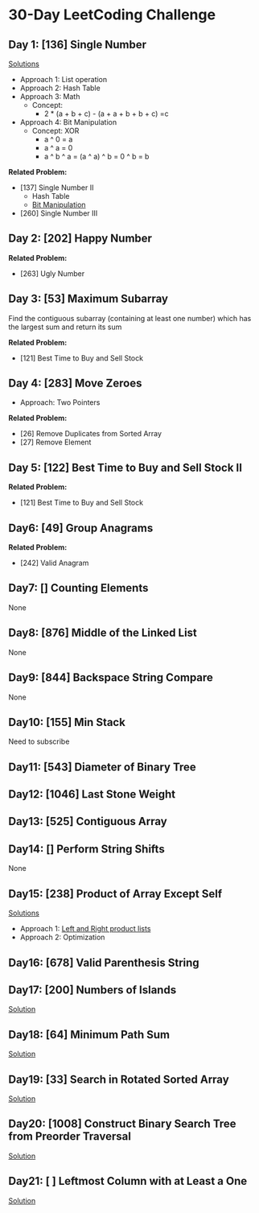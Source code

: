 # 30-Day LeetCoding Challenge
## Day 1: [136] Single Number
[Solutions](https://leetcode.com/explore/featured/card/30-day-leetcoding-challenge/528/week-1/3283/)
- Approach 1: List operation
- Approach 2: Hash Table
- Approach 3: Math
    - Concept: 
        - 2 * (a + b + c) - (a + a + b + b + c) =c
- Approach 4: Bit Manipulation
  - Concept: XOR
    - a ^ 0 = a
    - a ^ a = 0
    - a ^ b ^ a = (a ^ a) ^ b = 0 ^ b = b

**Related Problem:**
- [137] Single Number II
    - Hash Table
    - [Bit Manipulation](https://blog.csdn.net/wlwh90/article/details/89712795)
- [260] Single Number III


## Day 2: [202] Happy Number

**Related Problem:**
- [263] Ugly Number


## Day 3: [53] Maximum Subarray
Find the contiguous subarray (containing at least one number) which has the largest sum and return its sum

**Related Problem:**
- [121] Best Time to Buy and Sell Stock


## Day 4: [283] Move Zeroes
- Approach: Two Pointers

**Related Problem:**
- [26] Remove Duplicates from Sorted Array
- [27] Remove Element


## Day 5: [122] Best Time to Buy and Sell Stock II

**Related Problem:**
- [121] Best Time to Buy and Sell Stock


## Day6: [49] Group Anagrams

**Related Problem:**
- [242] Valid Anagram


## Day7: [] Counting Elements
None

## Day8: [876] Middle of the Linked List
None

## Day9: [844] Backspace String Compare
None

## Day10: [155] Min Stack
Need to subscribe

## Day11: [543] Diameter of Binary Tree

## Day12: [1046] Last Stone Weight

## Day13: [525] Contiguous Array

## Day14: [] Perform String Shifts
None

## Day15: [238] Product of Array Except Self
[Solutions](https://www.youtube.com/watch?v=u3Y7gGySnzk)
- Approach 1: [Left and Right product lists](https://www.youtube.com/watch?v=rpQhKorJRd8)
- Approach 2: Optimization

## Day16: [678] Valid Parenthesis String

## Day17: [200] Numbers of Islands
[Solution](https://www.youtube.com/watch?v=OMCZQe-oXe8)

## Day18: [64] Minimum Path Sum
[Solution](https://leetcode.com/problems/minimum-path-sum/discuss/584967/Python-Grid-reduction-(Sounds-fancy-but-a-simple-method)-no-additional-space)

## Day19: [33] Search in Rotated Sorted Array
[Solution](https://leetcode.com/problems/search-in-rotated-sorted-array/discuss/14437/Python-binary-search-solution-O(logn)-48ms)

## Day20: [1008] Construct Binary Search Tree from Preorder Traversal
[Solution](https://blog.csdn.net/fuxuemingzhu/article/details/88379241)

## Day21: [ ] Leftmost Column with at Least a One
[Solution](https://www.youtube.com/watch?v=_xRnjwnIh8k)
